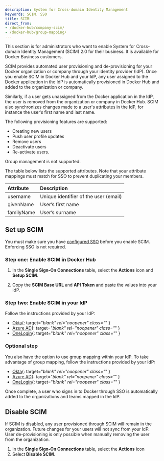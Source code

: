 ```yaml
---
description: System for Cross-domain Identity Management
keywords: SCIM, SSO
title: SCIM
direct_from: 
- /docker-hub/company-scim/
- /docker-hub/group-mapping/
---
```


This section is for administrators who want to enable System for Cross-domain Identity Management (SCIM) 2.0 for their business. It is available for Docker Business customers. 

SCIM provides automated user provisioning and de-provisioning for your Docker organization or company through your identity provider (IdP).  Once you enable SCIM in Docker Hub and your IdP, any user assigned to the Docker application in the IdP is automatically provisioned in Docker Hub and added to the organization or company. 

Similarly, if a user gets unassigned from the Docker application in the IdP, the user is removed from the organization or company in Docker Hub. SCIM also synchronizes changes made to a user's attributes in the IdP, for instance the user’s first name and last name.

The following provisioning features are supported:
 - Creating new users
 - Push user profile updates
 - Remove users
 - Deactivate users 
 - Re-activate users. 
 
Group management is not supported.

The table below lists the supported attributes. Note that your attribute mappings must match for SSO to prevent duplicating your members.

| Attribute    | Description
|:---------------------------------------------------------------|:-------------------------------------------------------------------------------------------|
| username             | Unique identifier of the user (email)                                   |
| givenName                            | User’s first name |
| familyName |User’s surname                                              |

## Set up SCIM

You must make sure you have [configured SSO](../single-sign-on/index.md) before you enable SCIM. Enforcing SSO is not required.

### Step one: Enable SCIM in Docker Hub

1. In the **Single Sign-On Connections** table, select the **Actions** icon and **Setup SCIM**.

2. Copy the **SCIM Base URL** and **API Token** and paste the values into your IdP.

### Step two: Enable SCIM in your IdP

Follow the instructions provided by your IdP:

- [Okta](https://help.okta.com/en-us/Content/Topics/Apps/Apps_App_Integration_Wizard_SCIM.htm){: target="_blank" rel="noopener" class="_" }
- [Azure AD](https://learn.microsoft.com/en-us/azure/databricks/administration-guide/users-groups/scim/aad#step-2-configure-the-enterprise-application){: target="_blank" rel="noopener" class="_" }
- [OneLogin](https://developers.onelogin.com/scim/create-app){: target="_blank" rel="noopener" class="_" }

### Optional step 
You also have the option to use group mapping within your IdP. To take advantage of group mapping, follow the instructions provided by your IdP:
- [Okta](https://help.okta.com/en-us/Content/Topics/users-groups-profiles/usgp-about-group-push.htm){: target="_blank" rel="noopener" class="_" }
- [Azure AD](https://learn.microsoft.com/en-us/azure/active-directory/app-provisioning/customize-application-attributes){: target="_blank" rel="noopener" class="_" }
- [OneLogin](https://developers.onelogin.com/scim/create-app){: target="_blank" rel="noopener" class="_" }

Once complete, a user who signs in to Docker through SSO is automatically added to the organizations and teams mapped in the IdP.

## Disable SCIM

If SCIM is disabled, any user provisioned through SCIM will remain in the organization. Future changes for your users will not sync from your IdP. User de-provisioning is only possible when manually removing the user from the organization.

1. In the **Single Sign-On Connections** table, select the **Actions** icon
2. Select **Disable SCIM**.
